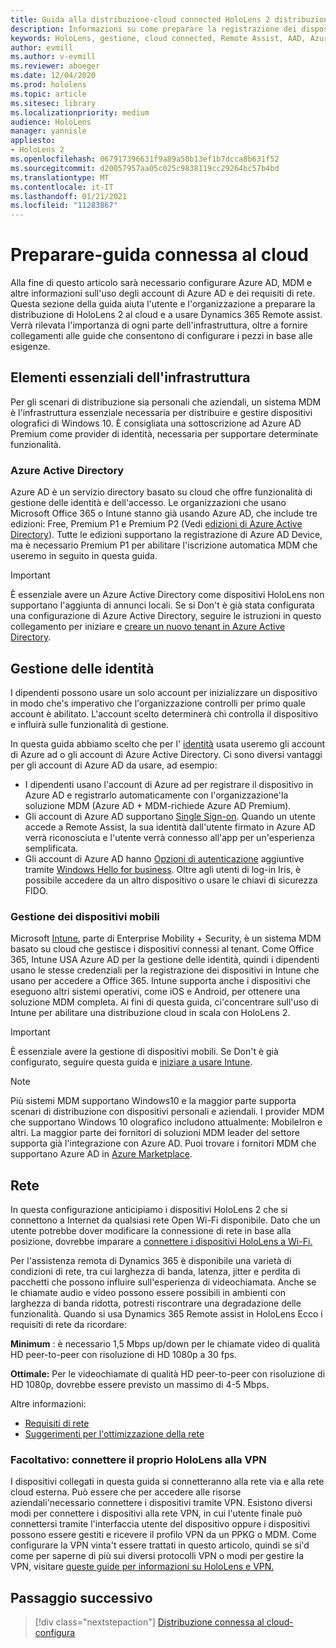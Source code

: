 ```yaml
---
title: Guida alla distribuzione-cloud connected HoloLens 2 distribuzione in scala con assistenza remota-preparazione
description: Informazioni su come preparare la registrazione dei dispositivi HoloLens tramite una rete connessa al cloud con Azure Active Directory e gestione delle identità.
keywords: HoloLens, gestione, cloud connected, Remote Assist, AAD, Azure AD, MDM, gestione di dispositivi mobili
author: evmill
ms.author: v-evmill
ms.reviewer: aboeger
ms.date: 12/04/2020
ms.prod: hololens
ms.topic: article
ms.sitesec: library
ms.localizationpriority: medium
audience: HoloLens
manager: yannisle
appliesto:
- HoloLens 2
ms.openlocfilehash: 067917396631f9a89a50b13ef1b7dcca8b631f52
ms.sourcegitcommit: d20057957aa05c025c9838119cc29264bc57b4bd
ms.translationtype: MT
ms.contentlocale: it-IT
ms.lasthandoff: 01/21/2021
ms.locfileid: "11283867"
---
```

# Preparare-guida connessa al cloud

Alla fine di questo articolo sarà necessario configurare Azure AD, MDM e altre informazioni sull'uso degli account di Azure AD e dei requisiti di rete. Questa sezione della guida aiuta l'utente e l'organizzazione a preparare la distribuzione di HoloLens 2 al cloud e a usare Dynamics 365 Remote assist. Verrà rilevata l'importanza di ogni parte dell'infrastruttura, oltre a fornire collegamenti alle guide che consentono di configurare i pezzi in base alle esigenze.

## Elementi essenziali dell'infrastruttura

Per gli scenari di distribuzione sia personali che aziendali, un sistema MDM è l'infrastruttura essenziale necessaria per distribuire e gestire dispositivi olografici di Windows 10. È consigliata una sottoscrizione ad Azure AD Premium come provider di identità, necessaria per supportare determinate funzionalità.

### Azure Active Directory

Azure AD è un servizio directory basato su cloud che offre funzionalità di gestione delle identità e dell'accesso. Le organizzazioni che usano Microsoft Office 365 o Intune stanno già usando Azure AD, che include tre edizioni: Free, Premium P1 e Premium P2 (Vedi [edizioni di Azure Active Directory](https://azure.microsoft.com/documentation/articles/active-directory-editions)). Tutte le edizioni supportano la registrazione di Azure AD Device, ma è necessario Premium P1 per abilitare l'iscrizione automatica MDM che useremo in seguito in questa guida.

> [!IMPORTANT]
> È essenziale avere un Azure Active Directory come dispositivi HoloLens non supportano l'aggiunta di annunci locali. Se si Don&#39;t è già stata configurata una configurazione di Azure Active Directory, seguire le istruzioni in questo collegamento per iniziare e [creare un nuovo tenant in Azure Active Directory](https://docs.microsoft.com/azure/active-directory/fundamentals/active-directory-access-create-new-tenant).

## Gestione delle identità

I dipendenti possono usare un solo account per inizializzare un dispositivo in modo che&#39;s imperativo che l'organizzazione controlli per primo quale account è abilitato. L'account scelto determinerà chi controlla il dispositivo e influirà sulle funzionalità di gestione.

In questa guida abbiamo scelto che per l' [identità](https://docs.microsoft.com/hololens/hololens-identity) usata useremo gli account di Azure ad o gli account di Azure Active Directory. Ci sono diversi vantaggi per gli account di Azure AD da usare, ad esempio:

- I dipendenti usano l'account di Azure ad per registrare il dispositivo in Azure AD e registrarlo automaticamente con l'organizzazione&#39;la soluzione MDM (Azure AD + MDM-richiede Azure AD Premium).
- Gli account di Azure AD supportano [Single Sign-on](https://docs.microsoft.com/azure/active-directory/manage-apps/what-is-single-sign-on). Quando un utente accede a Remote Assist, la sua identità dall'utente firmato in Azure AD verrà riconosciuta e l'utente verrà connesso all'app per un'esperienza semplificata.
- Gli account di Azure AD hanno [Opzioni di autenticazione](https://docs.microsoft.com/hololens/hololens-identity) aggiuntive tramite [Windows Hello for business](https://docs.microsoft.com/windows/security/identity-protection/hello-for-business/hello-identity-verification). Oltre agli utenti di log-in Iris, è possibile accedere da un altro dispositivo o usare le chiavi di sicurezza FIDO.

### Gestione dei dispositivi mobili

Microsoft [Intune](https://docs.microsoft.com/mem/intune/fundamentals/what-is-intune), parte di Enterprise Mobility + Security, è un sistema MDM basato su cloud che gestisce i dispositivi connessi al tenant. Come Office 365, Intune USA Azure AD per la gestione delle identità, quindi i dipendenti usano le stesse credenziali per la registrazione dei dispositivi in Intune che usano per accedere a Office 365. Intune supporta anche i dispositivi che eseguono altri sistemi operativi, come iOS e Android, per ottenere una soluzione MDM completa. Ai fini di questa guida, ci&#39;concentrare sull'uso di Intune per abilitare una distribuzione cloud in scala con HoloLens 2.

> [!IMPORTANT]
> È essenziale avere la gestione di dispositivi mobili. Se Don&#39;t è già configurato, seguire questa guida e [iniziare a usare Intune](https://docs.microsoft.com/mem/intune/fundamentals/free-trial-sign-up).

> [!NOTE]
> Più sistemi MDM supportano Windows10 e la maggior parte supporta scenari di distribuzione con dispositivi personali e aziendali. I provider MDM che supportano Windows 10 olografico includono attualmente: MobileIron e altri. La maggior parte dei fornitori di soluzioni MDM leader del settore supporta già l'integrazione con Azure AD. Puoi trovare i fornitori MDM che supportano Azure AD in [Azure Marketplace](https://azure.microsoft.com/marketplace/).

## Rete

In questa configurazione anticipiamo i dispositivi HoloLens 2 che si connettono a Internet da qualsiasi rete Open Wi-Fi disponibile. Dato che un utente potrebbe dover modificare la connessione di rete in base alla posizione, dovrebbe imparare a [connettere i dispositivi HoloLens a Wi-Fi.](https://docs.microsoft.com/hololens/hololens-network)

Per l'assistenza remota di Dynamics 365 è disponibile una varietà di condizioni di rete, tra cui larghezza di banda, latenza, jitter e perdita di pacchetti che possono influire sull'esperienza di videochiamata. Anche se le chiamate audio e video possono essere possibili in ambienti con larghezza di banda ridotta, potresti riscontrare una degradazione delle funzionalità. Quando si usa Dynamics 365 Remote assist in HoloLens Ecco i requisiti di rete da ricordare:

**Minimum** : è necessario 1,5 Mbps up/down per le chiamate video di qualità HD peer-to-peer con risoluzione di HD 1080p a 30 fps.

**Ottimale:** Per le videochiamate di qualità HD peer-to-peer con risoluzione di HD 1080p, dovrebbe essere previsto un massimo di 4-5 Mbps.

Altre informazioni:

- [Requisiti di rete](https://docs.microsoft.com/dynamics365/mixed-reality/remote-assist/requirements#network-requirements)
- [Suggerimenti per l'ottimizzazione della rete](https://docs.microsoft.com/dynamics365/mixed-reality/remote-assist/requirements#dynamics-365-remote-assist-hololens)

### Facoltativo: connettere il proprio HoloLens alla VPN

I dispositivi collegati in questa guida si connetteranno alla rete via e alla rete cloud esterna. Può essere che per accedere alle risorse aziendali&#39;necessario connettere i dispositivi tramite VPN. Esistono diversi modi per connettere i dispositivi alla rete VPN, in cui l'utente finale può connettersi tramite l'interfaccia utente del dispositivo oppure i dispositivi possono essere gestiti e ricevere il profilo VPN da un PPKG o MDM. Come configurare la VPN vinta&#39;t essere trattati in questo articolo, quindi se si&#39;d come per saperne di più sui diversi protocolli VPN o modi per gestire la VPN, visitare [queste guide per informazioni su HoloLens e VPN.](https://docs.microsoft.com/hololens/hololens-network#vpn)

## Passaggio successivo

> [!div class="nextstepaction"]
> [Distribuzione connessa al cloud-configura](hololens2-cloud-connected-configure.md)
